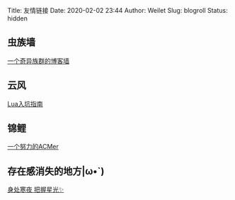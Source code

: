 Title: 友情链接
Date: 2020-02-02 23:44
Author: Weilet
Slug: blogroll
Status: hidden


## 虫族墙

[一个奇异族群的博客墙](http://bug.moe/)

## 云风

[Lua入坑指南](https://blog.codingnow.com/)

## 锦鲤

[一个努力的ACMer](http://jinli233.com/)

## 存在感消失的地方|ω•`) 

[身处寒夜 把握星光✨](https://akarin.dev/)

